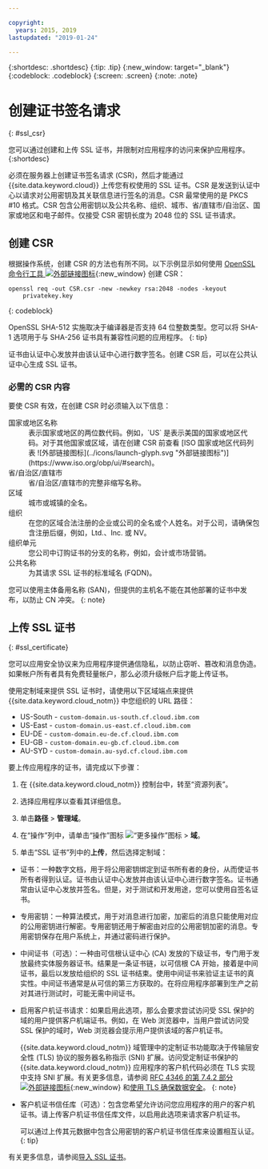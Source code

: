 ```yaml
---

copyright:
  years: 2015, 2019
lastupdated: "2019-01-24"

---
```


{:shortdesc: .shortdesc}
{:tip: .tip}
{:new_window: target="_blank"}
{:codeblock: .codeblock}
{:screen: .screen}
{:note: .note}

# 创建证书签名请求
{: #ssl_csr}

您可以通过创建和上传 SSL 证书，并限制对应用程序的访问来保护应用程序。
{:shortdesc}

必须在服务器上创建证书签名请求 (CSR)，然后才能通过 {{site.data.keyword.cloud}} 上传您有权使用的 SSL 证书。CSR 是发送到认证中心以请求对公用密钥及其关联信息进行签名的消息。CSR 最常使用的是 PKCS #10 格式。CSR 包含公用密钥以及公共名称、组织、城市、省/直辖市/自治区、国家或地区和电子邮件。仅接受 CSR 密钥长度为 2048 位的 SSL 证书请求。

## 创建 CSR

根据操作系统，创建 CSR 的方法也有所不同。以下示例显示如何使用 [OpenSSL 命令行工具 ![外部链接图标](../icons/launch-glyph.svg "外部链接图标")](http://www.openssl.org/){:new_window} 创建 CSR：

```
openssl req -out CSR.csr -new -newkey rsa:2048 -nodes -keyout
    privatekey.key
```
{: codeblock}

OpenSSL SHA-512 实施取决于编译器是否支持 64 位整数类型。您可以将 SHA-1 选项用于与 SHA-256 证书具有兼容性问题的应用程序。
{: tip}

证书由认证中心发放并由该认证中心进行数字签名。创建 CSR 后，可以在公共认证中心生成 SSL 证书。

### 必需的 CSR 内容

要使 CSR 有效，在创建 CSR 时必须输入以下信息：

<dl>
<dt>国家或地区名称</dt>
<dd>表示国家或地区的两位数代码。例如，`US` 是表示美国的国家或地区代码。对于其他国家或区域，请在创建 CSR 前查看 [ISO 国家或地区代码列表 ![外部链接图标](../icons/launch-glyph.svg "外部链接图标")](https://www.iso.org/obp/ui/#search)。
</dd>
<dt>省/自治区/直辖市</dt>
<dd>省/自治区/直辖市的完整非缩写名称。</dd>
<dt>区域</dt>
<dd>城市或城镇的全名。</dd>
<dt>组织</dt>
<dd>在您的区域合法注册的企业或公司的全名或个人姓名。对于公司，请确保包含注册后缀，例如，Ltd.、Inc. 或 NV。</dd>
<dt>组织单元</dt>
<dd>您公司中订购证书的分支的名称，例如，会计或市场营销。</dd>
<dt>公共名称</dt>
<dd>为其请求 SSL 证书的标准域名 (FQDN)。</dd>
</dl>

您可以使用主体备用名称 (SAN)，但提供的主机名不能在其他部署的证书中发布，以防止 CN 冲突。
{: note}

## 上传 SSL 证书
{: #ssl_certificate}

您可以应用安全协议来为应用程序提供通信隐私，以防止窃听、篡改和消息伪造。如果帐户所有者具有免费轻量帐户，那么必须升级帐户后才能上传证书。

使用定制域来提供 SSL 证书时，请使用以下区域端点来提供 {{site.data.keyword.cloud_notm}} 中您组织的 URL 路径：

* US-South - `custom-domain.us-south.cf.cloud.ibm.com`
* US-East - `custom-domain.us-east.cf.cloud.ibm.com`
* EU-DE - `custom-domain.eu-de.cf.cloud.ibm.com`
* EU-GB - `custom-domain.eu-gb.cf.cloud.ibm.com`
* AU-SYD - `custom-domain.au-syd.cf.cloud.ibm.com`

要上传应用程序的证书，请完成以下步骤：

1. 在 {{site.data.keyword.cloud_notm}} 控制台中，转至“资源列表”。

2. 选择应用程序以查看其详细信息。

3. 单击**路径** > **管理域**。

4. 在“操作”列中，请单击“操作”图标 ![“更多操作”图标](../icons/action-menu-icon.svg) > **域**。

5. 单击“SSL 证书”列中的**上传**，然后选择定制域：
  
  * 证书：一种数字文档，用于将公用密钥绑定到证书所有者的身份，从而使证书所有者得到认证。证书由认证中心发放并由该认证中心进行数字签名。证书通常由认证中心发放并签名。但是，对于测试和开发用途，您可以使用自签名证书。
  * 专用密钥：一种算法模式，用于对消息进行加密，加密后的消息只能使用对应的公用密钥进行解密。专用密钥还用于解密由对应的公用密钥加密的消息。专用密钥保存在用户系统上，并通过密码进行保护。
  * 中间证书（可选）：一种由可信根认证中心 (CA) 发放的下级证书，专门用于发放最终实体服务器证书。结果是一条证书链，以可信根 CA 开始，接着是中间证书，最后以发放给组织的 SSL 证书结束。使用中间证书来验证主证书的真实性。中间证书通常是从可信的第三方获取的。在将应用程序部署到生产之前对其进行测试时，可能无需中间证书。
  * 启用客户机证书请求：如果启用此选项，那么会要求尝试访问受 SSL 保护的域的用户提供客户机端证书。例如，在 Web 浏览器中，当用户尝试访问受 SSL 保护的域时，Web 浏览器会提示用户提供该域的客户机证书。 

    {{site.data.keyword.cloud_notm}} 域管理中的定制证书功能取决于传输层安全性 (TLS) 协议的服务器名称指示 (SNI) 扩展。访问受定制证书保护的 {{site.data.keyword.cloud_notm}} 应用程序的客户机代码必须在 TLS 实现中支持 SNI 扩展。有关更多信息，请参阅 [RFC 4346 的第 7.4.2 部分 ![外部链接图标](../icons/launch-glyph.svg "外部链接图标")](http://tools.ietf.org/html/rfc4346#section-7.4.2){:new_window} 和[使用 TLS 确保数据安全](/docs/get-support/appsectls.html)。
    {: note}
  
  * 客户机证书信任库（可选）：包含您希望允许访问您应用程序的用户的客户机证书。请上传客户机证书信任库文件，以启用此选项来请求客户机证书。
  
    可以通过上传其元数据中包含公用密钥的客户机证书信任库来设置相互认证。
  {: tip}

有关更多信息，请参阅[导入 SSL 证书](/docs/infrastructure/ssl-certificates/import-ssl-certificate.html#import-an-ssl-certificate)。



